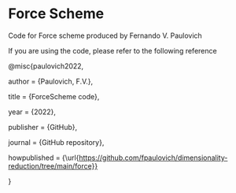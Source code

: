 # Force Scheme
Code for Force scheme produced by Fernando V. Paulovich

If you are using the code, please refer to the following reference

@misc{paulovich2022,

  author = {Paulovich, F.V.},
  
  title = {ForceScheme code},
  
  year = {2022},
  
  publisher = {GitHub},
  
  journal = {GitHub repository},
  
  howpublished = {\url{https://github.com/fpaulovich/dimensionality-reduction/tree/main/force}}
  
}
